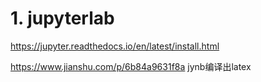 # 1. jupyterlab









https://jupyter.readthedocs.io/en/latest/install.html




https://www.jianshu.com/p/6b84a9631f8a
jynb编译出latex


